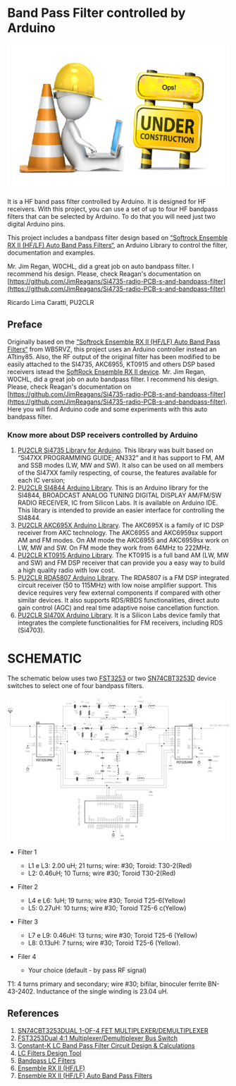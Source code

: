 # Band Pass Filter controlled by Arduino

![Under construction](https://github.com/pu2clr/auto_bpf_arduino/blob/master/images/under_construction.png)

It is a HF band pass filter controlled by Arduino. It is designed for HF receivers. 
With this project, you can use a set of up to four HF bandpass filters that can be selected by Arduino. 
To do that you will need just two digital Arduino pins.

This project includes a bandpass filter design based on [“Softrock Ensemble RX II (HF/LF) Auto Band Pass Filters“](http://www.wb5rvz.org/ensemble_rx_ii/index), an Arduino Library to control the filter, documentation and examples. 


Mr. Jim Regan, W0CHL, did a great job on auto bandpass filter. I recommend his design. Please, check Reagan's documentation on [https://github.com/JimReagans/Si4735-radio-PCB-s-and-bandpass-filter](https://github.com/JimReagans/Si4735-radio-PCB-s-and-bandpass-filter)



Ricardo Lima Caratti, PU2CLR



## Preface

Originally based on the [“Softrock Ensemble RX II (HF/LF) Auto Band Pass Filters“](http://www.wb5rvz.org/ensemble_rx_ii/index) from WB5RVZ, this project uses an Arduino controller instead an ATtiny85. Also, the RF output of the original filter has been modified to be easily attached to the SI4735, AKC6955, KT0915 and others DSP based receivers istead the [SoftRock Ensemble RX II device](http://www.wb5rvz.org/ensemble_rx_ii/index?projectId=16). Mr. Jim Regan, W0CHL, did a great job on auto bandpass filter. I recommend his design. Please, check Reagan's documentation on [https://github.com/JimReagans/Si4735-radio-PCB-s-and-bandpass-filter](https://github.com/JimReagans/Si4735-radio-PCB-s-and-bandpass-filter). Here you will find Arduino code and some experiments with this auto bandpass filter. 


### Know more about DSP receivers controlled by Arduino 

1. [PU2CLR Si4735 Library for Arduino](https://pu2clr.github.io/SI4735/). This library was built based on “Si47XX PROGRAMMING GUIDE; AN332” and it has support to FM, AM and SSB modes (LW, MW and SW). It also can be used on all members of the SI47XX family respecting, of course, the features available for each IC version;
2. [PU2CLR SI4844 Arduino Library](https://github.com/pu2clr/SI4844). This is an Arduino library for the SI4844, BROADCAST ANALOG TUNING DIGITAL DISPLAY AM/FM/SW RADIO RECEIVER,  IC from Silicon Labs.  It is available on Arduino IDE. This library is intended to provide an easier interface for controlling the SI4844.
3. [PU2CLR AKC695X Arduino Library](https://pu2clr.github.io/AKC695X/). The AKC695X is a family of IC DSP receiver from AKC technology. The AKC6955 and AKC6959sx support AM and FM modes. On AM mode the AKC6955 and AKC6959sx work on LW, MW and SW. On FM mode they work from 64MHz to 222MHz.
4. [PU2CLR KT0915 Arduino Library](https://pu2clr.github.io/KT0915/). The KT0915 is a full band AM (LW, MW and SW) and FM DSP receiver that can provide you a easy way to build a high quality radio with low cost.
5. [PU2CLR RDA5807 Arduino Library](https://pu2clr.github.io/RDA5807/). The RDA5807 is a FM DSP integrated circuit receiver (50 to 115MHz) with low noise amplifier support. This device requires very few external components if compared with other similar devices. It also supports RDS/RBDS functionalities, direct auto gain control (AGC) and real time adaptive noise cancellation function.
6. [PU2CLR SI470X Arduino Library](https://pu2clr.github.io/SI470X/). It is a Silicon Labs device family that integrates the complete functionalities for FM receivers, including RDS (Si4703).


# SCHEMATIC

The schematic below uses two [FST3253](https://www.mouser.com/datasheet/2/149/FST3253-113358.pdf) or two [SN74CBT3253D](https://www.ti.com/lit/ds/symlink/sn74cbt3253.pdf?HQS=TI-null-null-mousermode-df-pf-null-wwe&ts=1596797600884&ref_url=https%253A%252F%252Fbr.mouser.com%252F) device switches to select one of four bandpass filters. 

![Bandpass filter schematic](https://github.com/pu2clr/auto_bpf_arduino/blob/master/images/schematic_01.png)


* Filter 1
  * L1 e L3: 2.00 uH; 21 turns; wire: #30; Toroid: T30-2(Red)
  * L2: 0.46uH; 10 Turns; wire #30; Toroid T30-2(Red)

* Filter 2
  * L4 e L6: 1uH; 19 turns; wire #30; Toroid T25-6(Yellow)
  * L5: 0.27uH: 10 turns; wire #30; Toroid T25-6 c(Yellow)

* Filter 3
  * L7 e L9: 0.46uH: 13 turns; wire #30; Toroid T25-6 (Yellow)
  * L8: 0.13uH: 7 turns; wire #30;  Toroid T25-6 (Yellow).

* Filer 4
  * Your choice (default -  by pass RF signal)



T1: 4 turns primary and secondary; wire #30; bifilar, binoculer ferrite BN-43-2402. Inductance of the single winding is 23.04 uH.



## References

1. [SN74CBT3253DUAL 1-OF-4 FET MULTIPLEXER/DEMULTIPLEXER](https://www.ti.com/lit/ds/symlink/sn74cbt3253.pdf?HQS=TI-null-null-mousermode-df-pf-null-wwe&ts=1596797600884&ref_url=https%253A%252F%252Fbr.mouser.com%252F)
2. [FST3253Dual 4:1 Multiplexer/Demultiplexer Bus Switch](https://www.mouser.com/datasheet/2/149/FST3253-113358.pdf)
3. [Constant-K LC Band Pass Filter Circuit Design & Calculations](https://www.electronics-notes.com/articles/radio/rf-filters/constant-k-simple-bandpass-lc-rf-filter-design-calculations.php)
4. [LC Filters Design Tool](https://rf-tools.com/lc-filter/)
5. [Bandpass LC Filters](https://youtu.be/mv_T6eBp3Lk)
6. [Ensemble RX II (HF/LF)](http://www.wb5rvz.org/ensemble_rx_ii/index)
7. [Ensemble RX II (HF/LF) Auto Band Pass Filters](http://www.wb5rvz.org/ensemble_rx_ii/05_bpf)
